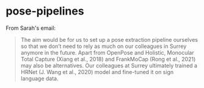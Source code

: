 # pose-pipelines

From Sarah's email:

>  The aim would be for us to set up a pose extraction pipeline ourselves so that we don’t need to rely as much on our colleagues in Surrey anymore in the future. Apart from OpenPose and Holistic, Monocular Total Capture (Xiang et al., 2018) and FrankMoCap (Rong et al., 2021) may also be alternatives. Our colleagues at Surrey ultimately trained a HRNet (J. Wang et al., 2020) model and fine-tuned it on sign language data. 
